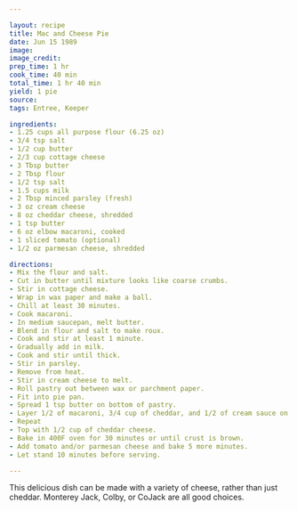 ```yaml
---

layout: recipe
title: Mac and Cheese Pie
date: Jun 15 1989
image:
image_credit:
prep_time: 1 hr
cook_time: 40 min
total_time: 1 hr 40 min
yield: 1 pie
source:
tags: Entree, Keeper

ingredients:
- 1.25 cups all purpose flour (6.25 oz)
- 3/4 tsp salt
- 1/2 cup butter
- 2/3 cup cottage cheese
- 3 Tbsp butter
- 2 Tbsp flour
- 1/2 tsp salt
- 1.5 cups milk
- 2 Tbsp minced parsley (fresh)
- 3 oz cream cheese
- 8 oz cheddar cheese, shredded
- 1 tsp butter
- 6 oz elbow macaroni, cooked
- 1 sliced tomato (optional)
- 1/2 oz parmesan cheese, shredded

directions:
- Mix the flour and salt.
- Cut in butter until mixture looks like coarse crumbs.
- Stir in cottage cheese.
- Wrap in wax paper and make a ball.
- Chill at least 30 minutes.
- Cook macaroni.
- In medium saucepan, melt butter.
- Blend in flour and salt to make roux.
- Cook and stir at least 1 minute.
- Gradually add in milk.
- Cook and stir until thick.
- Stir in parsley.
- Remove from heat.
- Stir in cream cheese to melt.
- Roll pastry out between wax or parchment paper.
- Fit into pie pan.
- Spread 1 tsp butter on bottom of pastry.
- Layer 1/2 of macaroni, 3/4 cup of cheddar, and 1/2 of cream sauce on pastry.
- Repeat
- Top with 1/2 cup of cheddar cheese.
- Bake in 400F oven for 30 minutes or until crust is brown.
- Add tomato and/or parmesan cheese and bake 5 more minutes.
- Let stand 10 minutes before serving.

---
```

This delicious dish can be made with a variety of cheese, rather than just cheddar. Monterey Jack, Colby, or CoJack are all good choices.

